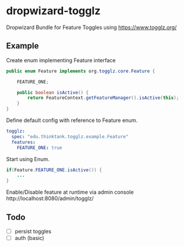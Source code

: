 # dropwizard-togglz
Dropwizard Bundle for Feature Toggles using https://www.togglz.org/

## Example
Create enum implementing Feature interface

```java
public enum Feature implements org.togglz.core.Feature {

    FEATURE_ONE;

    public boolean isActive() {
        return FeatureContext.getFeatureManager().isActive(this);
    }
}
```

Define default config with reference to Feature enum.
```yaml
togglz:
  spec: "edu.thinktank.togglz.example.Feature"
  features:
    FEATURE_ONE: true
```

Start using Enum.
```java
if(Feature.FEATURE_ONE.isActive()) {
    ...
}
```

Enable/Disable feature at runtime via admin console
http://localhost:8080/admin/togglz/

## Todo
- [ ] persist toggles
- [ ] auth (basic)
